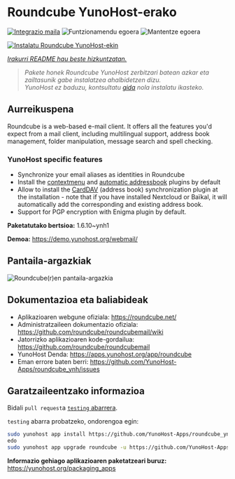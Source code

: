 <!--
Ohart ongi: README hau automatikoki sortu da <https://github.com/YunoHost/apps/tree/master/tools/readme_generator>ri esker
EZ editatu eskuz.
-->

# Roundcube YunoHost-erako

[![Integrazio maila](https://apps.yunohost.org/badge/integration/roundcube)](https://ci-apps.yunohost.org/ci/apps/roundcube/)
![Funtzionamendu egoera](https://apps.yunohost.org/badge/state/roundcube)
![Mantentze egoera](https://apps.yunohost.org/badge/maintained/roundcube)

[![Instalatu Roundcube YunoHost-ekin](https://install-app.yunohost.org/install-with-yunohost.svg)](https://install-app.yunohost.org/?app=roundcube)

*[Irakurri README hau beste hizkuntzatan.](./ALL_README.md)*

> *Pakete honek Roundcube YunoHost zerbitzari batean azkar eta zailtasunik gabe instalatzea ahalbidetzen dizu.*  
> *YunoHost ez baduzu, kontsultatu [gida](https://yunohost.org/install) nola instalatu ikasteko.*

## Aurreikuspena

Roundcube is a web-based e-mail client. It offers all the features you'd expect from a mail client, including multilingual support, address book management, folder manipulation, message search and spell checking.

### YunoHost specific features

- Synchronize your email aliases as identities in Roundcube
- Install the [contextmenu](https://packagist.org/packages/johndoh/contextmenu) and [automatic addressbook](https://packagist.org/packages/projectmyst/automatic_addressbook) plugins by default
- Allow to install the [CardDAV](https://packagist.org/packages/roundcube/carddav) (address book) synchronization plugin at the installation - note that if you have installed Nextcloud or Baïkal, it will automatically add the corresponding and existing address book.
- Support for PGP encryption with Enigma plugin by default.


**Paketatutako bertsioa:** 1.6.10~ynh1

**Demoa:** <https://demo.yunohost.org/webmail/>

## Pantaila-argazkiak

![Roundcube(r)en pantaila-argazkia](./doc/screenshots/screenshot.png)

## Dokumentazioa eta baliabideak

- Aplikazioaren webgune ofiziala: <https://roundcube.net/>
- Administratzaileen dokumentazio ofiziala: <https://github.com/roundcube/roundcubemail/wiki>
- Jatorrizko aplikazioaren kode-gordailua: <https://github.com/roundcube/roundcubemail>
- YunoHost Denda: <https://apps.yunohost.org/app/roundcube>
- Eman errore baten berri: <https://github.com/YunoHost-Apps/roundcube_ynh/issues>

## Garatzaileentzako informazioa

Bidali `pull request`a [`testing` abarrera](https://github.com/YunoHost-Apps/roundcube_ynh/tree/testing).

`testing` abarra probatzeko, ondorengoa egin:

```bash
sudo yunohost app install https://github.com/YunoHost-Apps/roundcube_ynh/tree/testing --debug
edo
sudo yunohost app upgrade roundcube -u https://github.com/YunoHost-Apps/roundcube_ynh/tree/testing --debug
```

**Informazio gehiago aplikazioaren paketatzeari buruz:** <https://yunohost.org/packaging_apps>
